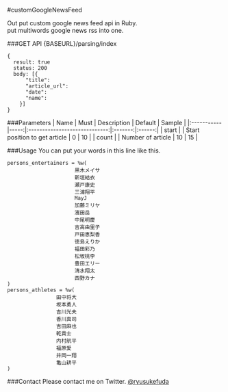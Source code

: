 #customGoogleNewsFeed

Out put custom google news feed api in Ruby.  
put multiwords google news rss into one.

###GET API
 {BASEURL}/parsing/index



    {
      result: true
      status: 200
      body: [{
          "title":
          "article_url":
          "date":
          "name":
        }]
    }

###Parameters
| Name       | Must | Description                   | Default | Sample |
|:-----------|-----:|:-----------------------------:|:-------:|:------:|
| start      |      | Start position to get article |    0    |   10   |
| count      |      | Number of article             |    10   |   15   |



###Usage
You can put your words in this line like this.



    persons_entertainers = %w(
                          黒木メイサ
                          新垣結衣
                          瀬戸康史
                          三浦翔平
                          MayJ
                          加藤ミリヤ
                          濱田岳
                          中尾明慶
                          吉高由里子
                          戸田恵梨香
                          徳島えりか
                          福田彩乃
                          松坂桃李
                          豊田エリー
                          清水翔太
                          西野カナ
    )
    persons_athletes = %w(
                    田中将大
                    坂本勇人
                    吉川光夫
                    香川真司
                    吉田麻也
                    乾貴士
                    内村航平
                    福原愛
                    井岡一翔
                    亀山耕平
    )

###Contact
Please contact me on Twitter.
[@ryusukefuda](https://twitter.com/ryusukefuda)
